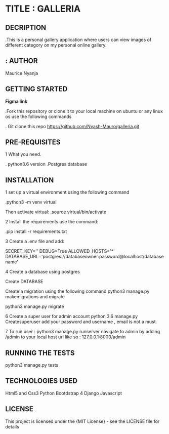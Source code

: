 # TITLE : GALLERIA

## DECRIPTION

.This is a personal gallery application where users can view images of different category on my personal online gallery.

## : AUTHOR

Maurice  Nyanja

## GETTING STARTED

**Figma link**

.Fork this repository or clone it to your local machine on ubuntu or any linux os use the following commands

. Git clone this repo <https://github.com/Nyash-Mauro/galleria.git>

## PRE-REQUISITES

1 What you need.

. python3.6 version
.Postgres database

## INSTALLATION

 1 set up a virtual environment using the following command

 .python3 -m venv  virtual

 Then activate virtual:
 .source virtual/bin/activate

 2 Install the requirements use the command:

 .pip install -r requirements.txt

3 Create a .env file and add:

SECRET_KEY='<random-string>'
DEBUG=True
ALLOWED_HOSTS='*'
DATABASE_URL='postgres://databaseowner:password@localhost/databasename'

4 Create a database using postgres

Create DATABASE <your-database-name>

Create a migration using the following command
python3 manage.py makemigrations
and migrate

python3 manage.py migrate

6 Create a super user for admin account
python 3.6 manage.py Createsuperuser
add your password and username , email is not a must.

7 To run user :
python3 manage.py runserver
navigate to admin by adding /admin to your local host url like so :
127.0.0.1:8000/admin

## RUNNING THE TESTS

python3 manage.py tests

## TECHNOLOGIES  USED

Html5 and Css3
Python
Bootdstrap 4
Django
Javascript

## LICENSE

This project is licensed under the {MIT License} - see the LICENSE file for details
